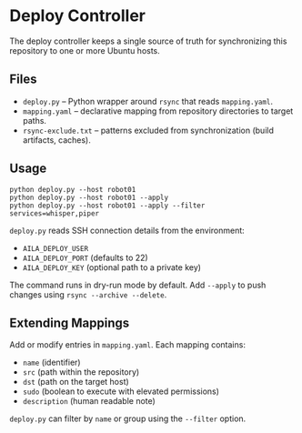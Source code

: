 # Deploy Controller

The deploy controller keeps a single source of truth for synchronizing this repository to one or more Ubuntu hosts.

## Files

- `deploy.py` – Python wrapper around `rsync` that reads `mapping.yaml`.
- `mapping.yaml` – declarative mapping from repository directories to target paths.
- `rsync-exclude.txt` – patterns excluded from synchronization (build artifacts, caches).

## Usage

```
python deploy.py --host robot01
python deploy.py --host robot01 --apply
python deploy.py --host robot01 --apply --filter services=whisper,piper
```

`deploy.py` reads SSH connection details from the environment:

- `AILA_DEPLOY_USER`
- `AILA_DEPLOY_PORT` (defaults to 22)
- `AILA_DEPLOY_KEY` (optional path to a private key)

The command runs in dry-run mode by default. Add `--apply` to push changes using `rsync --archive --delete`.

## Extending Mappings

Add or modify entries in `mapping.yaml`. Each mapping contains:

- `name` (identifier)
- `src` (path within the repository)
- `dst` (path on the target host)
- `sudo` (boolean to execute with elevated permissions)
- `description` (human readable note)

`deploy.py` can filter by `name` or group using the `--filter` option.

